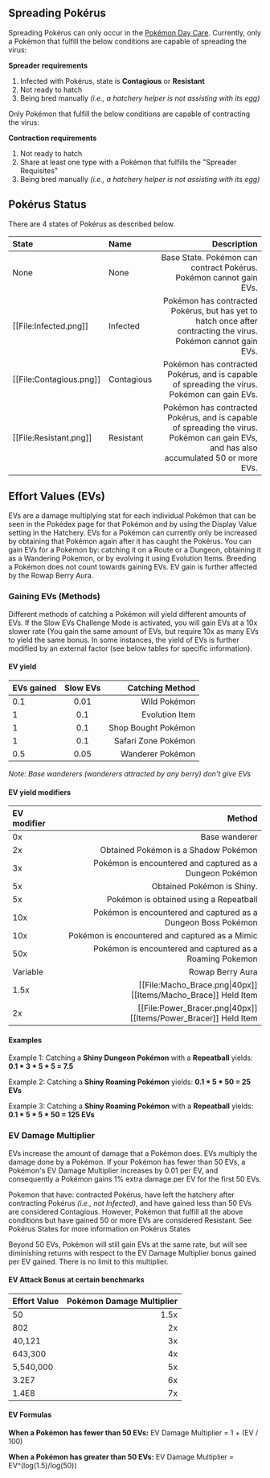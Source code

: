 ## Spreading Pokérus

Spreading Pokérus can only occur in the [Pokémon Day Care](#!Hatchery). Currently, only a Pokémon that fulfill the below conditions are capable of spreading the virus:

**Spreader requirements**
1. Infected with Pokérus, state is **Contagious** or **Resistant**
2. Not ready to hatch
3. Being bred manually *(i.e., a hatchery helper is not assisting with its egg)*

Only Pokémon that fulfill the below conditions are capable of contracting the virus:

**Contraction requirements**
1. Not ready to hatch
2. Share at least one type with a Pokémon that fulfills the "Spreader Requisites"
3. Being bred manually *(i.e., a hatchery helper is not assisting with its egg)*

## Pokérus Status

There are 4 states of Pokérus as described below.

State | Name | Description
:--- | :--- | ---:
None | None | Base State. Pokémon can contract Pokérus. Pokémon cannot gain EVs.
[[File:Infected.png]] | Infected | Pokémon has contracted Pokérus, but has yet to hatch once after contracting the virus. Pokémon cannot gain EVs.
[[File:Contagious.png]] | Contagious | Pokémon has contracted Pokérus, and is capable of spreading the virus. Pokémon can gain EVs.
[[File:Resistant.png]] | Resistant | Pokémon has contracted Pokérus, and is capable of spreading the virus. Pokémon can gain EVs, and has also accumulated 50 or more EVs.

## Effort Values (EVs)

EVs are a damage multiplying stat for each individual Pokémon that can be seen in the Pokédex page for that Pokémon and by using the Display Value setting in the Hatchery. EVs for a Pokémon can currently only be increased by obtaining that Pokémon again after it has caught the Pokérus. You can gain EVs for a Pokémon by: catching it on a Route or a Dungeon, obtaining it as a Wandering Pokemon, or by evolving it using Evolution Items. Breeding a Pokémon does not count towards gaining EVs. EV gain is further affected by the Rowap Berry Aura.

### Gaining EVs (Methods)

Different methods of catching a Pokémon will yield different amounts of EVs. If the Slow EVs Challenge Mode is activated, you will gain EVs at a 10x slower rate (You gain the same amount of EVs, but require 10x as many EVs to yield the same bonus. In some instances, the yield of EVs is further modified by an external factor (see below tables for specific information).

#### EV yield

EVs gained | Slow EVs | Catching Method
:--- | :---: | ---:
0.1 | 0.01 | Wild Pokémon
1 | 0.1 | Evolution Item
1 | 0.1 | Shop Bought Pokémon
1 | 0.1 | Safari Zone Pokémon
0.5 | 0.05 | Wanderer Pokémon

*Note: Base wanderers (wanderers attracted by any berry) don't give EVs*

#### EV yield modifiers

EV modifier | Method
:--- | ---:
0x | Base wanderer
2x | Obtained Pokémon is a Shadow Pokémon
3x | Pokémon is encountered and captured as a Dungeon Pokémon
5x | Obtained Pokémon is Shiny.
5x | Pokémon is obtained using a Repeatball
10x | Pokémon is encountered and captured as a Dungeon Boss Pokémon
10x | Pokémon is encountered and captured as a Mimic
50x | Pokémon is encountered and captured as a Roaming Pokemon
Variable | Rowap Berry Aura
1.5x | [[File:Macho_Brace.png\|40px]]  [[Items/Macho_Brace]] Held Item
2x | [[File:Power_Bracer.png\|40px]]  [[Items/Power_Bracer]] Held Item

#### Examples

Example 1: Catching a **Shiny Dungeon Pokémon** with a **Repeatball** yields:
**0.1 \* 3 \* 5 \* 5 = 7.5**

Example 2: Catching a **Shiny Roaming Pokémon** yields:
**0.1 \* 5 \* 50 = 25 EVs**

Example 3: Catching a **Shiny Roaming Pokémon** with a **Repeatball** yields:
**0.1 \* 5 \* 5 \* 50 = 125 EVs**

### EV Damage Multiplier

EVs increase the amount of damage that a Pokémon does. EVs multiply the damage done by a Pokémon. If your Pokémon has fewer than 50 EVs, a Pokémon's EV Damage Multiplier increases by 0.01 per EV, and consequently a Pokémon gains 1% extra damage per EV for the first 50 EVs.

Pokemon that have: contracted Pokérus, have left the hatchery after contracting Pokérus *(i.e., not Infected)*, and have gained less than 50 EVs are considered Contagious. However, Pokémon that fulfill all the above conditions but have gained 50 or more EVs are considered Resistant. See Pokérus States for more information on Pokérus States

Beyond 50 EVs, Pokémon will still gain EVs at the same rate, but will see diminishing returns with respect to the EV Damage Multiplier bonus gained per EV gained. There is no limit to this multiplier.

#### EV Attack Bonus at certain benchmarks

Effort Value | Pokémon Damage Multiplier
:--- | ---:
50 | 1.5x
802 | 2x
40,121 | 3x
643,300 | 4x
5,540,000 | 5x
3.2E7 | 6x
1.4E8 | 7x

#### EV Formulas

**When a Pokémon has fewer than 50 EVs:**
EV Damage Multiplier = 1 + (EV / 100)

**When a Pokémon has greater than 50 EVs:**
EV Damage Multiplier = EV^(log(1.5)/log(50))
